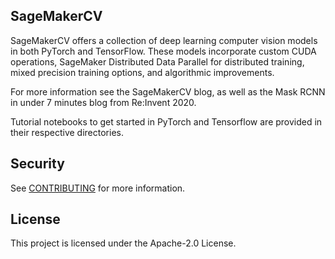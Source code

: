 ## SageMakerCV

SageMakerCV offers a collection of deep learning computer vision models in both PyTorch and TensorFlow. These models incorporate custom CUDA operations, SageMaker Distributed Data Parallel for distributed training, mixed precision training options, and algorithmic improvements.

For more information see the SageMakerCV blog, as well as the Mask RCNN in under 7 minutes blog from Re:Invent 2020.

Tutorial notebooks to get started in PyTorch and Tensorflow are provided in their respective directories.

## Security

See [CONTRIBUTING](CONTRIBUTING.md#security-issue-notifications) for more information.

## License

This project is licensed under the Apache-2.0 License.

